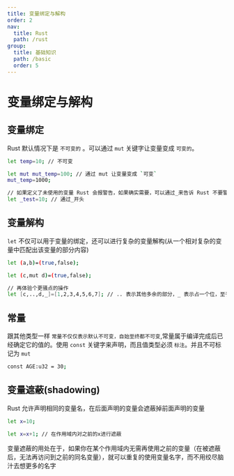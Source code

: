 ```yaml
---
title: 变量绑定与解构
order: 2
nav:
  title: Rust
  path: /rust
group:
  title: 基础知识
  path: /basic
  order: 5
---
```


# 变量绑定与解构

## 变量绑定

Rust 默认情况下是 `不可变的` 。可以通过 `mut` 关键字让变量变成 `可变的`。

```bash
let temp=10; // 不可变

let mut mut_temp=100; // 通过 mut 让变量变成 `可变`
mut_temp=1000;

// 如果定义了未使用的变量 Rust 会报警告，如果确实需要，可以通过_来告诉 Rust 不要警告未使用的变量
let _test=10; // 通过_开头

```

## 变量解构

`let` 不仅可以用于变量的绑定，还可以进行复杂的变量解构(从一个相对复杂的变量中匹配出该变量的部分内容)

```bash
let (a,b)=(true,false);

let (c,mut d)=(true,false);

// 再体验个更骚点的操作
let [c,..,d,_]=[1,2,3,4,5,6,7]; // .. 表示其他多余的部分，_ 表示占一个位，至于是什么不关系
```

## 常量

跟其他类型一样 `常量不仅仅表示默认不可变，自始至终都不可变`,常量属于编译完成后已经确定它的值的。使用 `const` 关键字来声明，而且值类型必须 `标注`。并且不可标记为 `mut`

```bash
const AGE:u32 = 30;
```

## 变量遮蔽(shadowing)

Rust 允许声明相同的变量名，在后面声明的变量会遮蔽掉前面声明的变量

```bash
let x=10;

let x=x+1; // 在作用域内对之前的x进行遮蔽
```

变量遮蔽的用处在于，如果你在某个作用域内无需再使用之前的变量（在被遮蔽后，无法再访问到之前的同名变量），就可以重复的使用变量名字，而不用绞尽脑汁去想更多的名字
